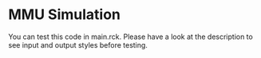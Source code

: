 # MMU Simulation
You can test this code in main.rck.
Please have a look at the description to see input and output styles before testing.
